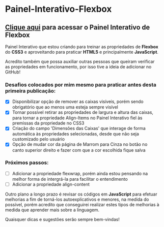 # Painel-Interativo-Flexbox
## <a href="https://leonardoledo.github.io/Painel-Interativo-Flexbox/index.html">Clique aqui</a> para acessar o Painel Interativo de Flexbox
Painel Interativo que estou criando para treinar as propriedades de **Flexbox** do **CSS3** e aproveitando para praticar **HTML5** e principalmente **JavaScript**.
 
Acredito também que possa auxiliar outras pessoas que queiram verificar as propriedades em funcionamento, por isso tive a ideia de adicionar no GitHub!

### Desafios colocados por mim mesmo para praticar antes desta primeira publicação:
- [x] Disponibilizar opção de remover as caixas visíveis, porém sendo obrigatório que ao menos uma esteja sempre visível
- [x] Tornar possível retirar as propriedades de largura e altura das caixas, para tornar a propriedade Align-Items no Painel Interativo fiel às premissas da propriedade no CSS3
- [x] Criação do campo 'Dimensões das Caixas' que interage de forma automática às propriedades selecionadas, desde que não seja customizado pelo usuário
- [x] Opção de mudar cor da página de Marrom para Cinza no botão no canto superior direito e fazer com que a cor escolhida fique salva

### Próximos passos: 
- [ ] Adicionar a propriedade flexwrap, porém ainda estou pensando na melhor forma de intergrá-la para facilitar o entendimento 
- [ ] Adicionar a propriedade align-content

Outro plano a longo prazo é revisar os códigos em **JavaScript** para efetuar melhorias a fim de torná-los autoexplicativos e menores, na medida do possível, porém acredito que conseguirei realizar estes tipos de melhorias à medida que aprender mais sobre a linguagem.

Quaisquer dicas e sugestões serão sempre bem-vindas!
